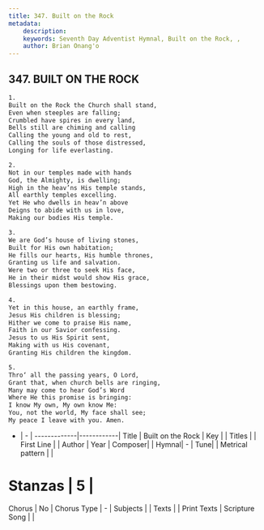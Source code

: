 ```yaml
---
title: 347. Built on the Rock
metadata:
    description: 
    keywords: Seventh Day Adventist Hymnal, Built on the Rock, , 
    author: Brian Onang'o
---
```



## 347. BUILT ON THE ROCK

```txt
1.
Built on the Rock the Church shall stand,
Even when steeples are falling;
Crumbled have spires in every land,
Bells still are chiming and calling
Calling the young and old to rest,
Calling the souls of those distressed,
Longing for life everlasting.

2.
Not in our temples made with hands
God, the Almighty, is dwelling;
High in the heav’ns His temple stands,
All earthly temples excelling.
Yet He who dwells in heav’n above
Deigns to abide with us in love,
Making our bodies His temple.

3.
We are God’s house of living stones,
Built for His own habitation;
He fills our hearts, His humble thrones,
Granting us life and salvation.
Were two or three to seek His face,
He in their midst would show His grace,
Blessings upon them bestowing.

4.
Yet in this house, an earthly frame,
Jesus His children is blessing;
Hither we come to praise His name,
Faith in our Savior confessing.
Jesus to us His Spirit sent,
Making with us His covenant,
Granting His children the kingdom.

5.
Thro‘ all the passing years, O Lord,
Grant that, when church bells are ringing,
Many may come to hear God’s Word
Where He this promise is bringing:
I know My own, My own know Me:
You, not the world, My face shall see;
My peace I leave with you. Amen.
```

- |   -  |
-------------|------------|
Title | Built on the Rock |
Key |  |
Titles |  |
First Line |  |
Author | 
Year | 
Composer|  |
Hymnal|  - |
Tune|  |
Metrical pattern | |
# Stanzas | 5 |
Chorus | No |
Chorus Type | - |
Subjects |  |
Texts |  |
Print Texts | 
Scripture Song |  |
  
